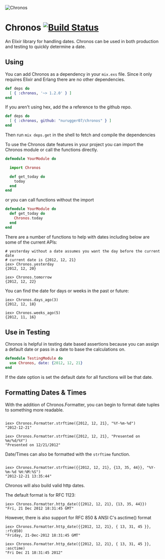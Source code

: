 ![Chronos](http://f.cl.ly/items/3W2Q0v2E3d0D0p412e1Z/7471443430_f127b84f8a_b.jpg)

# Chronos [![Build Status](https://travis-ci.org/nurugger07/chronos.png?branch=master)](https://travis-ci.org/nurugger07/chronos)

An Elixir library for handling dates. Chronos can be used in both production and testing to quickly
determine a date.

## Using

You can add Chronos as a dependency in your `mix.exs` file. Since it only requires Elixir and Erlang there are no other dependencies.

```elixir
def deps do
  [ { :chronos, '~> 1.2.0' } ]
end
```

If you aren't using hex, add the a reference to the github repo.

``` elixir
def deps do
  [ { :chronos, github: "nurugger07/chronos" } ]
end
```

Then run `mix deps.get` in the shell to fetch and compile the dependencies

To use the Chronos date features in your project you can import the Chronos module or call the functions directly.

```elixir
defmodule YourModule do

  import Chronos

  def get_today do
    today
  end
end
```

or you can call functions without the import

```elixir
defmodule YourModule do
  def get_today do
    Chronos.today
  end
end
```

There are a number of functions to help with dates including below are some of the current APIs:

```iex
# yesterday without a date assumes you want the day before the current date
# current date is {2012, 12, 21}
iex> Chronos.yesterday
{2012, 12, 20}

iex> Chronos.tomorrow
{2012, 12, 22}
```

You can find the date for days or weeks in the past or future:

```iex
iex> Chronos.days_ago(3)
{2012, 12, 18}

iex> Chronos.weeks_ago(5)
{2012, 11, 16}
```

## Use in Testing

Chronos is helpful in testing date based assertions because you can assign a default date or pass in a date to base the calculations on.

```elixir
defmodule TestingModule do
  use Chronos, date: {2012, 12, 21}
end

```
If the date option is set the default date for all functions will be that date.

## Formatting Dates & Times

With the addition of Chronos.Formatter, you can begin to format date tuples to something more readable.

```iex

iex> Chronos.Formatter.strftime({2012, 12, 21}, "%Y-%m-%d")
"2012-12-21"

iex> Chronos.Formatter.strftime({2012, 12, 21}, "Presented on %m/%d/%Y")
"Presented on 12/21/2012"

```

Date/Times can also be formatted with the `strftime` function.

```iex

iex> Chronos.Formatter.strftime({{2012, 12, 21}, {13, 35, 44}}, "%Y-%m-%d %H:%M:%S")
"2012-12-21 13:35:44"

```

Chronos will also build valid http dates.

The default format is for RFC 1123:

``` iex
iex> Chronos.Formatter.http_date({{2012, 12, 21}, {13, 35, 44}})
"Fri, 21 Dec 2012 18:31:45 GMT"
```

However, there is also support for RFC 850 & ANSI C's asctime() format

```
iex> Chronos.Formatter.http_date({{2012, 12, 21}, { 13, 31, 45 }}, :rfc850)
"Friday, 21-Dec-2012 18:31:45 GMT"

iex> Chronos.Formatter.http_date({{2012, 12, 21}, { 13, 31, 45 }}, :asctime)
"Fri Dec 21 18:31:45 2012"
```
